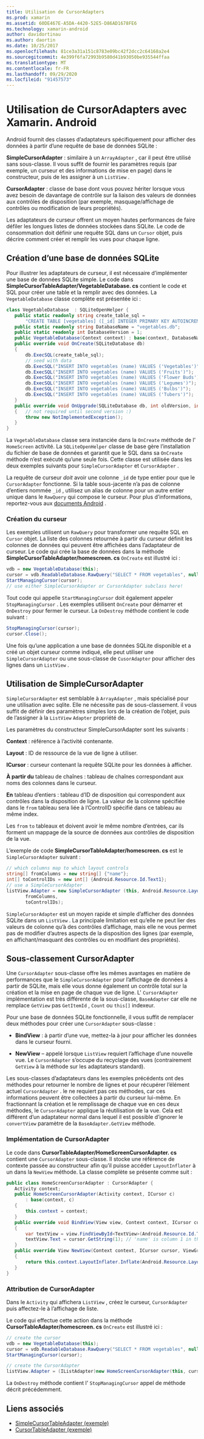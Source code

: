 ```yaml
---
title: Utilisation de CursorAdapters
ms.prod: xamarin
ms.assetid: 60DE467E-A5DA-4420-52E5-D86AD1678FE6
ms.technology: xamarin-android
author: davidortinau
ms.author: daortin
ms.date: 10/25/2017
ms.openlocfilehash: 81ce3a31a151c8783e09bc42f2dcc2c64168a2e4
ms.sourcegitcommit: 4e399f6fa72993b9580d41b93050be935544ffaa
ms.translationtype: MT
ms.contentlocale: fr-FR
ms.lasthandoff: 09/29/2020
ms.locfileid: "91457573"
---
```

# <a name="using-cursoradapters-with-xamarinandroid"></a>Utilisation de CursorAdapters avec Xamarin. Android

Android fournit des classes d’adaptateurs spécifiquement pour afficher des données à partir d’une requête de base de données SQLite :

 **SimpleCursorAdapter** : similaire à un `ArrayAdapter` , car il peut être utilisé sans sous-classe. Il vous suffit de fournir les paramètres requis (par exemple, un curseur et des informations de mise en page) dans le constructeur, puis de les assigner à un `ListView` .

 **CursorAdapter** : classe de base dont vous pouvez hériter lorsque vous avez besoin de davantage de contrôle sur la liaison des valeurs de données aux contrôles de disposition (par exemple, masquage/affichage de contrôles ou modification de leurs propriétés).

Les adaptateurs de curseur offrent un moyen hautes performances de faire défiler les longues listes de données stockées dans SQLite. Le code de consommation doit définir une requête SQL dans un `Cursor` objet, puis décrire comment créer et remplir les vues pour chaque ligne.

## <a name="creating-an-sqlite-database"></a>Création d’une base de données SQLite

Pour illustrer les adaptateurs de curseur, il est nécessaire d’implémenter une base de données SQLite simple. Le code dans **SimpleCursorTableAdapter/VegetableDatabase. cs** contient le code et SQL pour créer une table et la remplir avec des données.
La `VegetableDatabase` classe complète est présentée ici :

```csharp
class VegetableDatabase  : SQLiteOpenHelper {
   public static readonly string create_table_sql =
       "CREATE TABLE [vegetables] ([_id] INTEGER PRIMARY KEY AUTOINCREMENT NOT NULL UNIQUE, [name] TEXT NOT NULL UNIQUE)";
   public static readonly string DatabaseName = "vegetables.db";
   public static readonly int DatabaseVersion = 1;
   public VegetableDatabase(Context context) : base(context, DatabaseName, null, DatabaseVersion) { }
   public override void OnCreate(SQLiteDatabase db)
   {
       db.ExecSQL(create_table_sql);
       // seed with data
       db.ExecSQL("INSERT INTO vegetables (name) VALUES ('Vegetables')");
       db.ExecSQL("INSERT INTO vegetables (name) VALUES ('Fruits')");
       db.ExecSQL("INSERT INTO vegetables (name) VALUES ('Flower Buds')");
       db.ExecSQL("INSERT INTO vegetables (name) VALUES ('Legumes')");
       db.ExecSQL("INSERT INTO vegetables (name) VALUES ('Bulbs')");
       db.ExecSQL("INSERT INTO vegetables (name) VALUES ('Tubers')");
   }
   public override void OnUpgrade(SQLiteDatabase db, int oldVersion, int newVersion)
   {   // not required until second version :)
       throw new NotImplementedException();
   }
}
```

La `VegetableDatabase` classe sera instanciée dans la `OnCreate` méthode de l' `HomeScreen` activité. La `SQLiteOpenHelper` classe de base gère l’installation du fichier de base de données et garantit que le SQL dans sa `OnCreate` méthode n’est exécuté qu’une seule fois. Cette classe est utilisée dans les deux exemples suivants pour `SimpleCursorAdapter` et `CursorAdapter` .

La requête de curseur *doit* avoir une colonne `_id` de type entier pour que le `CursorAdapter` fonctionne. Si la table sous-jacente n’a pas de colonne d’entiers nommée `_id` , utilisez un alias de colonne pour un autre entier unique dans le `RawQuery` qui compose le curseur. Pour plus d’informations, reportez-vous aux [documents Android](xref:Android.Widget.CursorAdapter) .

### <a name="creating-the-cursor"></a>Création du curseur

Les exemples utilisent un `RawQuery` pour transformer une requête SQL en `Cursor` objet. La liste des colonnes retournée à partir du curseur définit les colonnes de données qui peuvent être affichées dans l’adaptateur de curseur. Le code qui crée la base de données dans la méthode **SimpleCursorTableAdapter/homescreen. cs** `OnCreate` est illustré ici :

```csharp
vdb = new VegetableDatabase(this);
cursor = vdb.ReadableDatabase.RawQuery("SELECT * FROM vegetables", null); // cursor query
StartManagingCursor(cursor);
// use either SimpleCursorAdapter or CursorAdapter subclass here!
```

Tout code qui appelle `StartManagingCursor` doit également appeler `StopManagingCursor` . Les exemples utilisent `OnCreate` pour démarrer et `OnDestroy` pour fermer le curseur. La `OnDestroy` méthode contient le code suivant :

```csharp
StopManagingCursor(cursor);
cursor.Close();
```

Une fois qu’une application a une base de données SQLite disponible et a créé un objet curseur comme indiqué, elle peut utiliser une `SimpleCursorAdapter` ou une sous-classe de `CusorAdapter` pour afficher des lignes dans un `ListView` .

## <a name="using-simplecursoradapter"></a>Utilisation de SimpleCursorAdapter

`SimpleCursorAdapter` est semblable à `ArrayAdapter` , mais spécialisé pour une utilisation avec sqlite. Elle ne nécessite pas de sous-classement. il vous suffit de définir des paramètres simples lors de la création de l’objet, puis de l’assigner à la `ListView` `Adapter` propriété de.

Les paramètres du constructeur SimpleCursorAdapter sont les suivants :

 **Context** : référence à l’activité contenante.

 **Layout** : ID de ressource de la vue de ligne à utiliser.

 **ICursor** : curseur contenant la requête SQLite pour les données à afficher.

 **À partir du** tableau de chaînes : tableau de chaînes correspondant aux noms des colonnes dans le curseur.

 **En** tableau d’entiers : tableau d’ID de disposition qui correspondent aux contrôles dans la disposition de ligne. La valeur de la colonne spécifiée dans le `from` tableau sera liée à l’ControlID spécifié dans ce tableau au même index.

Les `from` `to` tableaux et doivent avoir le même nombre d’entrées, car ils forment un mappage de la source de données aux contrôles de disposition de la vue.

L’exemple de code **SimpleCursorTableAdapter/homescreen. cs** est le `SimpleCursorAdapter` suivant :

```csharp
// which columns map to which layout controls
string[] fromColumns = new string[] {"name"};
int[] toControlIDs = new int[] {Android.Resource.Id.Text1};
// use a SimpleCursorAdapter
listView.Adapter = new SimpleCursorAdapter (this, Android.Resource.Layout.SimpleListItem1, cursor,
       fromColumns,
       toControlIDs);
```

`SimpleCursorAdapter` est un moyen rapide et simple d’afficher des données SQLite dans un `ListView` . La principale limitation est qu’elle ne peut lier des valeurs de colonne qu’à des contrôles d’affichage, mais elle ne vous permet pas de modifier d’autres aspects de la disposition des lignes (par exemple, en affichant/masquant des contrôles ou en modifiant des propriétés).

## <a name="subclassing-cursoradapter"></a>Sous-classement CursorAdapter

Une `CursorAdapter` sous-classe offre les mêmes avantages en matière de performances que le `SimpleCursorAdapter` pour l’affichage de données à partir de SQLite, mais elle vous donne également un contrôle total sur la création et la mise en page de chaque vue de ligne. L' `CursorAdapter` implémentation est très différente de la sous-classe, `BaseAdapter` car elle ne remplace `GetView` pas `GetItemId` , `Count` ou `this[]` indexeur.

Pour une base de données SQLite fonctionnelle, il vous suffit de remplacer deux méthodes pour créer une `CursorAdapter` sous-classe :

- **BindView** : à partir d’une vue, mettez-la à jour pour afficher les données dans le curseur fourni.

- **NewView** – appelé lorsque `ListView` requiert l’affichage d’une nouvelle vue. Le `CursorAdapter` s’occupe du recyclage des vues (contrairement `GetView` à la méthode sur les adaptateurs standard).

Les sous-classes d’adaptateurs dans les exemples précédents ont des méthodes pour retourner le nombre de lignes et pour récupérer l’élément actuel `CursorAdapter` . le ne requiert pas ces méthodes, car ces informations peuvent être collectées à partir du curseur lui-même. En fractionnant la création et le remplissage de chaque vue en ces deux méthodes, le `CursorAdapter` applique la réutilisation de la vue. Cela est différent d’un adaptateur normal dans lequel il est possible d’ignorer le `convertView` paramètre de la `BaseAdapter.GetView` méthode.

### <a name="implementing-the-cursoradapter"></a>Implémentation de CursorAdapter

Le code dans **CursorTableAdapter/HomeScreenCursorAdapter. cs** contient une `CursorAdapter` sous-classe. Il stocke une référence de contexte passée au constructeur afin qu’il puisse accéder `LayoutInflater` à un dans la `NewView` méthode. La classe complète se présente comme suit :

```csharp
public class HomeScreenCursorAdapter : CursorAdapter {
   Activity context;
   public HomeScreenCursorAdapter(Activity context, ICursor c)
       : base(context, c)
   {
       this.context = context;
   }
   public override void BindView(View view, Context context, ICursor cursor)
   {
       var textView = view.FindViewById<TextView>(Android.Resource.Id.Text1);
       textView.Text = cursor.GetString(1); // 'name' is column 1 in the cursor query
   }
   public override View NewView(Context context, ICursor cursor, ViewGroup parent)
   {
       return this.context.LayoutInflater.Inflate(Android.Resource.Layout.SimpleListItem1, parent, false);
   }
}
```

### <a name="assigning-the-cursoradapter"></a>Attribution de CursorAdapter

Dans le `Activity` qui affichera `ListView` , créez le curseur, `CursorAdapter` puis affectez-le à l’affichage de liste.

Le code qui effectue cette action dans la méthode **CursorTableAdapter/homescreen. cs** `OnCreate` est illustré ici :

```csharp
// create the cursor
vdb = new VegetableDatabase(this);
cursor = vdb.ReadableDatabase.RawQuery("SELECT * FROM vegetables", null);
StartManagingCursor(cursor);

// create the CursorAdapter
listView.Adapter = (IListAdapter)new HomeScreenCursorAdapter(this, cursor, false);
```

La `OnDestroy` méthode contient l' `StopManagingCursor` appel de méthode décrit précédemment.

## <a name="related-links"></a>Liens associés

- [SimpleCursorTableAdapter (exemple)](/samples/xamarin/monodroid-samples/simplecursortableadapter)
- [CursorTableAdapter (exemple)](/samples/xamarin/monodroid-samples/cursortableadapter)